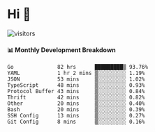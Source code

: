 # Hi 👋
 
![visitors](https://visitor-badge.glitch.me/badge?page_id=sorcererxw.sorcererx)

#### 📊 Monthly Development Breakdown

<!--START_SECTION:waka-->
```text
Go              82 hrs      █████████▒ 93.76%
YAML            1 hr 2 mins ▒░░░░░░░░░ 1.19%
JSON            53 mins     ▒░░░░░░░░░ 1.02%
TypeScript      48 mins     ▒░░░░░░░░░ 0.93%
Protocol Buffer 43 mins     ▒░░░░░░░░░ 0.84%
Thrift          42 mins     ▒░░░░░░░░░ 0.82%
Other           20 mins     ▒░░░░░░░░░ 0.40%
Bash            20 mins     ▒░░░░░░░░░ 0.39%
SSH Config      13 mins     ▒░░░░░░░░░ 0.27%
Git Config      8 mins      ▒░░░░░░░░░ 0.16%
```
<!--END_SECTION:waka-->
